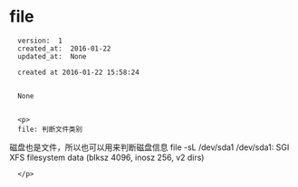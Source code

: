 
  # file

      version:  1
      created_at:  2016-01-22
      updated_at:  None

      created at 2016-01-22 15:58:24 


      None


      <p>
      file: 判断文件类别


磁盘也是文件，所以也可以用来判断磁盘信息
file -sL /dev/sda1
   /dev/sda1: SGI XFS filesystem data (blksz 4096, inosz 256, v2 dirs)

      </p>

  